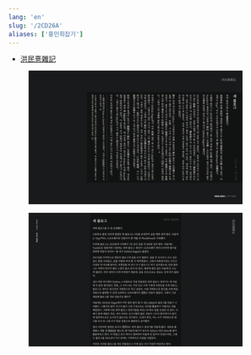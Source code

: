 ```yaml
---
lang: 'en'
slug: '/2CD26A'
aliases: ['홍민희잡기']
---
```


- [洪民憙雜記](https://writings.hongminhee.org/)


<figure>

![42FE5D.png](./../.././docs/assets/42FE5D.png)


</figure>

<figure>

![CE91F0.png](./../.././docs/assets/CE91F0.png)


</figure>

<head>
  <html lang="en-US"/>
</head>
